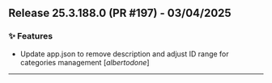 ## Release 25.3.188.0 (PR #197) - 03/04/2025
### ✨ Features
  * Update app.json to remove description and adjust ID range for categories management [*albertodone*]

---

